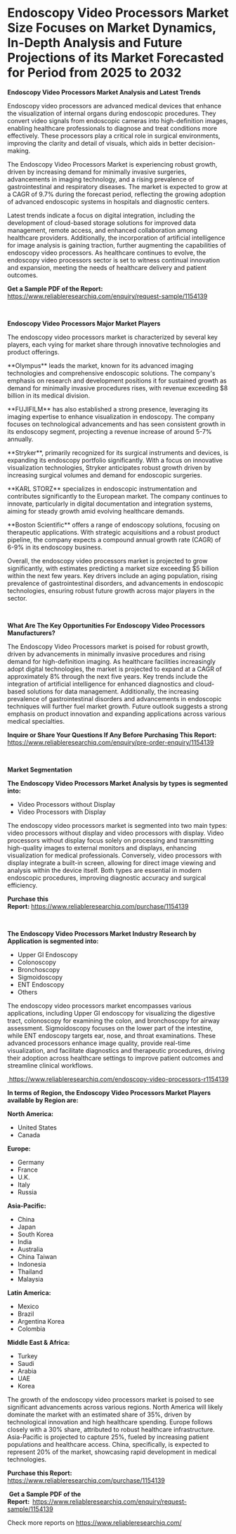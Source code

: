 <p><h1>Endoscopy Video Processors Market Size Focuses on Market Dynamics, In-Depth Analysis and Future Projections of its Market Forecasted for Period from 2025 to 2032</h1></p><p><strong>Endoscopy Video Processors Market Analysis and Latest Trends</strong></p>
<p><p>Endoscopy video processors are advanced medical devices that enhance the visualization of internal organs during endoscopic procedures. They convert video signals from endoscopic cameras into high-definition images, enabling healthcare professionals to diagnose and treat conditions more effectively. These processors play a critical role in surgical environments, improving the clarity and detail of visuals, which aids in better decision-making.</p><p>The Endoscopy Video Processors Market is experiencing robust growth, driven by increasing demand for minimally invasive surgeries, advancements in imaging technology, and a rising prevalence of gastrointestinal and respiratory diseases. The market is expected to grow at a CAGR of 9.7% during the forecast period, reflecting the growing adoption of advanced endoscopic systems in hospitals and diagnostic centers.</p><p>Latest trends indicate a focus on digital integration, including the development of cloud-based storage solutions for improved data management, remote access, and enhanced collaboration among healthcare providers. Additionally, the incorporation of artificial intelligence for image analysis is gaining traction, further augmenting the capabilities of endoscopy video processors. As healthcare continues to evolve, the endoscopy video processors sector is set to witness continual innovation and expansion, meeting the needs of healthcare delivery and patient outcomes.</p></p>
<p><strong>Get a Sample PDF of the Report:&nbsp;</strong> <a href="https://www.reliableresearchiq.com/enquiry/request-sample/1154139?utm_campaign=2811&utm_medium=2&utm_source=Github&utm_content=ia&utm_term=05032025&utm_id=endoscopy-video-processors">https://www.reliableresearchiq.com/enquiry/request-sample/1154139</a></p>
<p>&nbsp;</p>
<p><strong>Endoscopy Video Processors Major Market Players</strong></p>
<p><p>The endoscopy video processors market is characterized by several key players, each vying for market share through innovative technologies and product offerings. </p><p>**Olympus** leads the market, known for its advanced imaging technologies and comprehensive endoscopic solutions. The company's emphasis on research and development positions it for sustained growth as demand for minimally invasive procedures rises, with revenue exceeding $8 billion in its medical division.</p><p>**FUJIFILM** has also established a strong presence, leveraging its imaging expertise to enhance visualization in endoscopy. The company focuses on technological advancements and has seen consistent growth in its endoscopy segment, projecting a revenue increase of around 5-7% annually.</p><p>**Stryker**, primarily recognized for its surgical instruments and devices, is expanding its endoscopy portfolio significantly. With a focus on innovative visualization technologies, Stryker anticipates robust growth driven by increasing surgical volumes and demand for endoscopic surgeries.</p><p>**KARL STORZ** specializes in endoscopic instrumentation and contributes significantly to the European market. The company continues to innovate, particularly in digital documentation and integration systems, aiming for steady growth amid evolving healthcare demands.</p><p>**Boston Scientific** offers a range of endoscopy solutions, focusing on therapeutic applications. With strategic acquisitions and a robust product pipeline, the company expects a compound annual growth rate (CAGR) of 6-9% in its endoscopy business.</p><p>Overall, the endoscopy video processors market is projected to grow significantly, with estimates predicting a market size exceeding $5 billion within the next few years. Key drivers include an aging population, rising prevalence of gastrointestinal disorders, and advancements in endoscopic technologies, ensuring robust future growth across major players in the sector.</p></p>
<p>&nbsp;</p>
<p><strong>What Are The Key Opportunities For Endoscopy Video Processors Manufacturers?</strong></p>
<p><p>The Endoscopy Video Processors market is poised for robust growth, driven by advancements in minimally invasive procedures and rising demand for high-definition imaging. As healthcare facilities increasingly adopt digital technologies, the market is projected to expand at a CAGR of approximately 8% through the next five years. Key trends include the integration of artificial intelligence for enhanced diagnostics and cloud-based solutions for data management. Additionally, the increasing prevalence of gastrointestinal disorders and advancements in endoscopic techniques will further fuel market growth. Future outlook suggests a strong emphasis on product innovation and expanding applications across various medical specialties.</p></p>
<p><strong>Inquire or Share Your Questions If Any Before Purchasing This Report:</strong> <a href="https://www.reliableresearchiq.com/enquiry/pre-order-enquiry/1154139?utm_campaign=2811&utm_medium=2&utm_source=Github&utm_content=ia&utm_term=05032025&utm_id=endoscopy-video-processors">https://www.reliableresearchiq.com/enquiry/pre-order-enquiry/1154139</a></p>
<p>&nbsp;</p>
<p><strong>Market Segmentation</strong></p>
<p><strong>The Endoscopy Video Processors Market Analysis by types is segmented into:</strong></p>
<p><ul><li>Video Processors without Display</li><li>Video Processors with Display</li></ul></p>
<p><p>The endoscopy video processors market is segmented into two main types: video processors without display and video processors with display. Video processors without display focus solely on processing and transmitting high-quality images to external monitors and displays, enhancing visualization for medical professionals. Conversely, video processors with display integrate a built-in screen, allowing for direct image viewing and analysis within the device itself. Both types are essential in modern endoscopic procedures, improving diagnostic accuracy and surgical efficiency.</p></p>
<p><strong>Purchase this Report:&nbsp;</strong><a href="https://www.reliableresearchiq.com/purchase/1154139?utm_campaign=2811&utm_medium=2&utm_source=Github&utm_content=ia&utm_term=05032025&utm_id=endoscopy-video-processors">https://www.reliableresearchiq.com/purchase/1154139</a></p>
<p>&nbsp;</p>
<p><strong>The Endoscopy Video Processors Market Industry Research by Application is segmented into:</strong></p>
<p><ul><li>Upper GI Endoscopy</li><li>Colonoscopy</li><li>Bronchoscopy</li><li>Sigmoidoscopy</li><li>ENT Endoscopy</li><li>Others</li></ul></p>
<p><p>The endoscopy video processors market encompasses various applications, including Upper GI endoscopy for visualizing the digestive tract, colonoscopy for examining the colon, and bronchoscopy for airway assessment. Sigmoidoscopy focuses on the lower part of the intestine, while ENT endoscopy targets ear, nose, and throat examinations. These advanced processors enhance image quality, provide real-time visualization, and facilitate diagnostics and therapeutic procedures, driving their adoption across healthcare settings to improve patient outcomes and streamline clinical workflows.</p></p>
<p><a href="https://www.reliableresearchiq.com/endoscopy-video-processors-r1154139?utm_campaign=2811&utm_medium=2&utm_source=Github&utm_content=ia&utm_term=05032025&utm_id=endoscopy-video-processors">&nbsp;https://www.reliableresearchiq.com/endoscopy-video-processors-r1154139</a></p>
<p><strong>In terms of Region, the Endoscopy Video Processors Market Players available by Region are:</strong></p>
<p>
    <p> <strong> North America: </strong>
        <ul>
            <li>United States</li>
            <li>Canada</li>
        </ul>
        </p> 
    <p> <strong> Europe: </strong>
        <ul>
            <li>Germany</li>
            <li>France</li>
            <li>U.K.</li>
            <li>Italy</li>
            <li>Russia</li>
        </ul>
        </p> 
    <p> <strong> Asia-Pacific: </strong>
        <ul>
            <li>China</li>
            <li>Japan</li>
            <li>South Korea</li>
            <li>India</li>
            <li>Australia</li>
            <li>China Taiwan</li>
            <li>Indonesia</li>
            <li>Thailand</li>
            <li>Malaysia</li>
        </ul>
        </p> 
    <p> <strong> Latin America: </strong>
        <ul>
            <li>Mexico</li>
            <li>Brazil</li>
            <li>Argentina Korea</li>
            <li>Colombia</li>
        </ul>
        </p> 
    <p> <strong> Middle East & Africa: </strong>
        <ul>
            <li>Turkey</li>
            <li>Saudi</li>
            <li>Arabia</li>
            <li>UAE</li>
            <li>Korea</li>
        </ul>
    </p>
    </p>
<p><p>The growth of the endoscopy video processors market is poised to see significant advancements across various regions. North America will likely dominate the market with an estimated share of 35%, driven by technological innovation and high healthcare spending. Europe follows closely with a 30% share, attributed to robust healthcare infrastructure. Asia-Pacific is projected to capture 25%, fueled by increasing patient populations and healthcare access. China, specifically, is expected to represent 20% of the market, showcasing rapid development in medical technologies.</p></p>
<p><strong>Purchase this Report: </strong><a href="https://www.reliableresearchiq.com/purchase/1154139?utm_campaign=2811&utm_medium=2&utm_source=Github&utm_content=ia&utm_term=05032025&utm_id=endoscopy-video-processors">https://www.reliableresearchiq.com/purchase/1154139</a></p>
<p>&nbsp;<strong>Get a Sample PDF of the Report:&nbsp;&nbsp;</strong><a href="https://www.reliableresearchiq.com/enquiry/request-sample/1154139?utm_campaign=2811&utm_medium=2&utm_source=Github&utm_content=ia&utm_term=05032025&utm_id=endoscopy-video-processors">https://www.reliableresearchiq.com/enquiry/request-sample/1154139</a></p>
<p><strong></strong></p>
<p>Check more reports on <a href="https://www.reliableresearchiq.com/?utm_campaign=2811&utm_medium=2&utm_source=Github&utm_content=ia&utm_term=05032025&utm_id=endoscopy-video-processors">https://www.reliableresearchiq.com/</a></p>